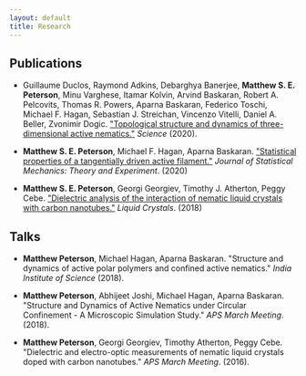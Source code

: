```yaml
---
layout: default
title: Research
---
```


## Publications

- Guillaume Duclos, Raymond Adkins, Debarghya Banerjee, **Matthew S. E. Peterson**, Minu Varghese, Itamar Kolvin, Arvind Baskaran, Robert A. Pelcovits, Thomas R. Powers, Aparna Baskaran, Federico Toschi, Michael F. Hagan, Sebastian J. Streichan, Vincenzo Vitelli, Daniel A. Beller, Zvonimir Dogic. ["Topological structure and dynamics of three-dimensional active nematics."](https://science.sciencemag.org/content/367/6482/1120.abstract) *Science* (2020).
  
- **Matthew S. E. Peterson**, Michael F. Hagan, Aparna Baskaran. ["Statistical properties of a tangentially driven active filament."](https://iopscience.iop.org/article/10.1088/1742-5468/ab6097/meta) *Journal of Statistical Mechanics: Theory and Experiment*. (2020)

- **Matthew S. E. Peterson**, Georgi Georgiev, Timothy J. Atherton, Peggy Cebe. ["Dielectric analysis of the interaction of nematic liquid crystals with carbon nanotubes."](https://www.tandfonline.com/doi/abs/10.1080/02678292.2017.1346212) *Liquid Crystals*. (2018)


## Talks

- **Matthew Peterson**, Michael Hagan, Aparna Baskaran. "Structure and dynamics of active polar polymers and confined active nematics." *India Institute of Science* (2018).

- **Matthew Peterson**, Abhijeet Joshi, Michael Hagan, Aparna Baskaran. "Structure and Dynamics of Active Nematics under Circular Confinement - A Microscopic Simulation Study." *APS March Meeting*. (2018).

- **Matthew Peterson**, Georgi Georgiev, Timothy Atherton, Peggy Cebe. "Dielectric and electro-optic measurements of nematic liquid crystals doped with carbon nanotubes." *APS March Meeting*. (2016).